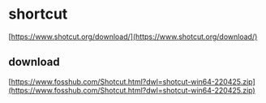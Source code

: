 # shortcut

[https://www.shotcut.org/download/](https://www.shotcut.org/download/)


## download
[https://www.fosshub.com/Shotcut.html?dwl=shotcut-win64-220425.zip](https://www.fosshub.com/Shotcut.html?dwl=shotcut-win64-220425.zip)